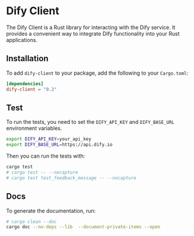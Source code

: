 # Dify Client

The Dify Client is a Rust library for interacting with the Dify service. It provides a convenient way to integrate Dify functionality into your Rust applications.

## Installation

To add `dify-client` to your package, add the following to your `Cargo.toml`:

```toml
[dependencies]
dify-client = "0.2"
```

## Test

To run the tests, you need to set the `DIFY_API_KEY` and `DIFY_BASE_URL` environment variables.

```bash
export DIFY_API_KEY=your_api_key
export DIFY_BASE_URL=https://api.dify.io
```

Then you can run the tests with:

```sh
cargo test
# cargo test -- --nocapture
# cargo test test_feedback_message -- --nocapture
```

## Docs

To generate the documentation, run:

```sh
# cargo clean --doc
cargo doc --no-deps --lib  --document-private-items --open
```
